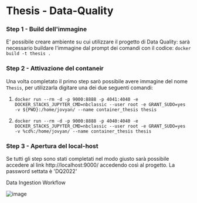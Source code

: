 # Thesis - Data-Quality

### Step 1 - Build dell'immagine
E' possibile creare ambiente su cui utilizzare il progetto di Data Quality:
sarà necessario buildare l'immagine dal prompt dei comandi con il codice: ``` docker build -t thesis . ``` 

### Step 2 - Attivazione del contaneir
Una volta completato il primo step sarò possibile avere immagine del nome ```Thesis```, per utilizzarla digitare una dei due seguenti comandi:
1. ```docker run --rm -d -p 9000:8888 -p 4041:4040 -e DOCKER_STACKS_JUPYTER_CMD=nbclassic --user root -e GRANT_SUDO=yes  -v ${PWD}:/home/jovyan/ --name container_thesis thesis ```

2. ```docker run --rm -d -p 9000:8888 -p 4040:4040 -e DOCKER_STACKS_JUPYTER_CMD=nbclassic --user root -e GRANT_SUDO=yes  -v %cd%:/home/jovyan/ --name container_thesis thesis```

### Step 3 - Apertura del local-host
Se tutti gli step sono stati completati nel modo giusto sarà possibile accedere al link http://localhost:9000/ accedendo così al progetto.
La password settata è 'DQ2022'


Data Ingestion Workflow

![image](https://user-images.githubusercontent.com/58252186/222507141-706b9436-6407-4ebb-8e78-b1fc70e53a51.png)
